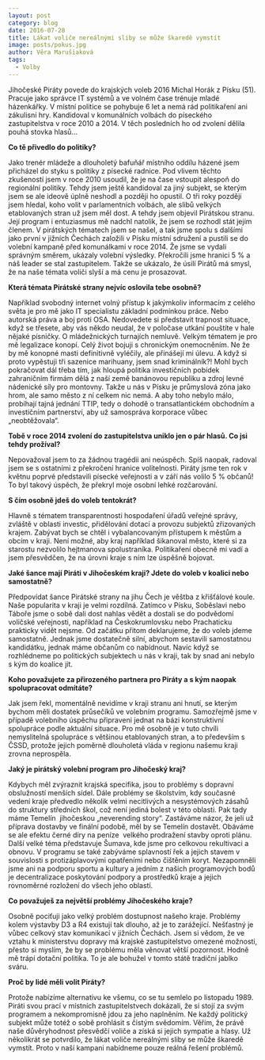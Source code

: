 ```yaml
---
layout: post
category: blog
date: 2016-07-28
title: Lákat voliče nereálnými sliby se může škaredě vymstít
image: posts/pokus.jpg
author: Věra Marušiaková
tags:
  - Volby
---
```


Jihočeské Piráty povede do krajských voleb 2016 Michal Horák z Písku (51).
Pracuje jako správce IT systémů a ve volném čase trénuje mladé házenkářky.
V místní politice se pohybuje 6 let a nemá rád politikaření ani zákulisní hry.
Kandidoval v komunálních volbách do píseckého zastupitelstva v roce 2010 a 2014.
V těch posledních ho od zvolení dělila pouhá stovka hlasů...

__Co tě přivedlo do politiky?__

Jako trenér mládeže a dlouholetý bafuňář místního oddílu házené jsem přicházel do styku s politiky z písecké radnice.
Pod vlivem těchto zkušeností jsem v roce 2010 usoudil, že je na čase vstoupit alespoň do regionální politiky.
Tehdy jsem ještě kandidoval za jiný subjekt, se kterým jsem se ale ideově úplně neshodl a později ho opustil. O tři roky později jsem hledal, koho volit v parlamentních volbách, ale slibů velkých etablovaných stran už jsem měl dost. A tehdy jsem objevil Pirátskou stranu. Její program i entuziasmus mě nadchl natolik, že jsem se rozhodl stát jejím členem. V pirátských tématech jsem se našel, a tak jsme spolu s dalšími jako první v jižních Čechách založili v Písku místní sdružení a pustili se do volební kampaně před komunálkami v roce 2014. Že jsme se vydali správným směrem, ukázaly volební výsledky. Překročili jsme hranici 5 % a náš leader se stal zastupitelem. Takže se ukázalo, že úsilí Pirátů má smysl, že na naše témata voliči slyší a má cenu je prosazovat.

__Která témata Pirátské strany nejvíc oslovila tebe osobně?__

Například svobodný internet ­volný přístup k jakýmkoliv informacím z celého světa ­je pro mě jako IT specialistu základní podmínkou práce.
Nebo autorská práva a boj proti OSA. Nedovedete si představit trapnost situace, když se třesete, aby vás někdo neudal, že v poločase utkání pouštíte v hale nějaké písničky. O mládežnických turnajích nemluvě. Velkým tématem je pro mě legalizace konopí. Celý život bojuji s chronickým onemocněním. Ne že by mě konopné masti definitivně vyléčily, ale přinášejí mi úlevu. A když si proto vypěstuji tři sazenice marihuany, jsem snad kriminálník?! Mohl bych pokračovat dál třeba tím, jak hloupá politika investičních pobídek zahraničním firmám dělá z naší země banánovou republiku a zdroj levné nádenické síly pro montovny. Takže u nás v Písku je průmyslová zóna jako hrom, ale samo město z ní celkem nic nemá. A aby toho nebylo málo, probíhají tajná jednání TTIP, tedy o dohodě o transatlantickém obchodním a investičním partnerství, aby už samospráva korporace vůbec „neobtěžovala“.

__Tobě v roce 2014 zvolení do zastupitelstva uniklo jen o pár hlasů. Co jsi tehdy prožíval?__

Nepovažoval jsem to za žádnou tragédii ani neúspěch. Spíš naopak, radoval jsem se s ostatními
z překročení hranice volitelnosti. Piráty jsme ten rok v květnu poprvé představili písecké veřejnosti
a v září nás volilo 5 % občanů! To byl takový úspěch, že překryl moje osobní lehké rozčarování.

__S čím osobně jdeš do voleb tentokrát?__

Hlavně s tématem transparentnosti hospodaření úřadů veřejné správy, zvláště v oblasti investic,
přidělování dotací a provozu subjektů zřizovaných krajem. Zabývat bych se chtěl i
vybalancovaným přístupem k městům a obcím v kraji. Není možné, aby kraj například šikanoval
město, které si za starostu nezvolilo hejtmanova spolustraníka. Politikaření obecně mi vadí a jsem
přesvědčen, že na úrovni kraje s ním lze úspěšně bojovat.

__Jaké šance mají Piráti v Jihočeském kraji? Jdete do voleb v koalici nebo samostatně?__

Předpovídat šance Pirátské strany na jihu Čech je věštba z křišťálové koule. Naše popularita v
kraji je velmi rozdílná. Zatímco v Písku, Soběslavi nebo Táboře jsme o sobě dali dost nahlas
vědět a dostali se do podvědomí voličské veřejnosti, například na Českokrumlovsku nebo
Prachaticku prakticky vidět nejsme. Od začátku přitom deklarujeme, že do voleb jdeme
samostatně. Jednak jsme dostatečně silní, abychom sestavili samostatnou kandidátku, jednak
máme občanům co nabídnout. Navíc když se rozhlédneme po politických subjektech u nás v kraji,
tak by snad ani nebylo s kým do koalice jít.

__Koho považujete za přirozeného partnera pro Piráty a s kým naopak spolupracovat odmítáte?__

Jak jsem řekl, momentálně nevidíme v kraji stranu ani hnutí, se kterým bychom měli dostatek
průsečíků ve volebním programu. Samozřejmě jsme v případě volebního úspěchu připraveni
jednat na bázi konstruktivní spolupráce podle aktuální situace. Pro mě osobně je v tuto chvíli
nemyslitelná spolupráce s většinou etablovaných stran, a to především s ČSSD, protože jejich
poměrně dlouholetá vláda v regionu našemu kraji zrovna neprospěla.

__Jaký je pirátský volební program pro Jihočeský kraj?__

Kdybych měl zvýraznit krajská specifika, jsou to problémy s dopravní obslužností menších sídel.
Dále problémy se školstvím, kdy současné vedení kraje předvedlo několik velmi necitlivých a
nesystémových zásahů do struktury středních škol, což není jediná bolest v této oblasti. Pak tady
máme Temelín ­ jihočeskou „neverending story“. Zastáváme názor, že je­li už příprava dostavby
ve finální podobě, měl by se Temelín dostavět. Obáváme se ale efektu černé díry na peníze ­
velkého prodražení stavby oproti plánu. Další velké téma představuje Šumava, kde jsme pro
celkovou rekultivaci a obnovu. V programu se také zabýváme splavností řek a jejich stavem
v souvislosti s protizáplavovými opatřeními nebo čištěním koryt. Nezapomněli jsme ani na
podporu sportu a kultury a jedním z našich programových bodů je decentralizace poskytování
podpory a prostředků kraje a jejich rovnoměrné rozložení do všech jeho oblastí.

__Co považuješ za největší problémy Jihočeského kraje?__

Osobně pociťuji jako velký problém dostupnost našeho kraje. Problémy kolem výstavby D3 a R4
existují tak dlouho, až je to zarážející. Nešťastný je vůbec celkový stav komunikací v jižních
Čechách. Jsem si vědom, že ve vztahu k ministerstvu dopravy má krajské zastupitelstvo
omezené možnosti, přesto si myslím, že by se problému měla věnovat větší pozornost. Hodně mě
trápí dotační politika. To je ale bohužel v tomto státě tradiční jablko sváru.

__Proč by lidé měli volit Piráty?__

Protože nabízíme alternativu ke všemu, co se tu semlelo po listopadu 1989. Piráti svou prací v
místních zastupitelstvech dokázali, že si stojí za svým programem a nekompromisně jdou za jeho
naplněním. Ne každý politický subjekt může totéž o sobě prohlásit s čistým svědomím. Věřím, že
právě naše důvěryhodnost přesvědčí voliče a získá si jejich sympatie a hlasy. Už několikrát se
potvrdilo, že lákat voliče nereálnými sliby se může škaredě vymstít. Proto v naší kampani
nabídneme pouze reálná řešení problémů.
